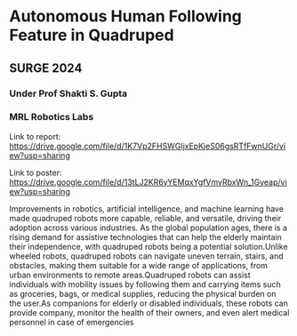 # Autonomous Human Following Feature in Quadruped

## SURGE 2024
### Under Prof Shakti S. Gupta
### MRL Robotics Labs 

Link to report: 
https://drive.google.com/file/d/1K7Vp2FHSWGIjxEpKjeS06gsRTfFwnUGr/view?usp=sharing

Link to poster:
https://drive.google.com/file/d/13tLJ2KR6yYEMqxYgfVmvRbxWn_1Gyeap/view?usp=sharing

Improvements in robotics, artificial intelligence, and machine learning
 have made quadruped robots more capable, reliable, and versatile,
 driving their adoption across various industries. As the global
 population ages, there is a rising demand for assistive technologies
 that can help the elderly maintain their independence, with quadruped
 robots being a potential solution.Unlike wheeled robots, quadruped
 robots can navigate uneven terrain, stairs, and obstacles, making
 them suitable for a wide range of applications, from urban
 environments to remote areas.Quadruped robots can assist
 individuals with mobility issues by following them and carrying items
 such as groceries, bags, or medical supplies, reducing the physical
 burden on the user.As companions for elderly or disabled individuals,
 these robots can provide company, monitor the health of their owners,
 and even alert medical personnel in case of emergencies
